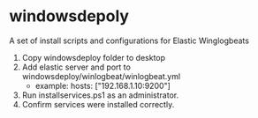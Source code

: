 # windowsdepoly
A set of install scripts and configurations for Elastic Winglogbeats


1. Copy windowsdeploy folder to desktop
2. Add elastic server and port to windowsdeploy/winlogbeat/winlogbeat.yml
	- example: hosts: ["192.168.1.10:9200"]
3. Run installservices.ps1 as an administrator. 
4. Confirm services were installed correctly. 
